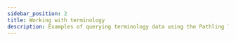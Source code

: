 ```yaml
---
sidebar_position: 2
title: Working with terminology
description: Examples of querying terminology data using the Pathling libraries.
---
```

